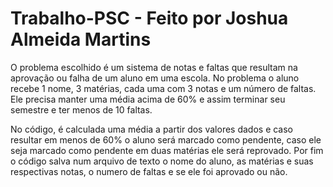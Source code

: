 # Trabalho-PSC - Feito por Joshua Almeida Martins

O problema escolhido é um sistema de notas e faltas que resultam na aprovação ou falha de um aluno em uma escola. No problema o aluno recebe 1 nome, 3 matérias, cada uma com 3 notas e um número de faltas. Ele precisa manter uma média acima de 60% e assim terminar seu semestre e ter menos de 10 faltas.

No código, é calculada uma média a partir dos valores dados e caso resultar em menos de 60% o aluno será marcado como pendente, caso ele seja marcado como pendente em duas matérias ele será reprovado. Por fim o código salva num arquivo de texto o nome do aluno, as matérias e suas respectivas notas, o numero de faltas e se ele foi aprovado ou não.
